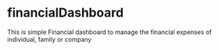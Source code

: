 # financialDashboard
This is simple Financial dashboard to manage the financial expenses of individual, family or company 
